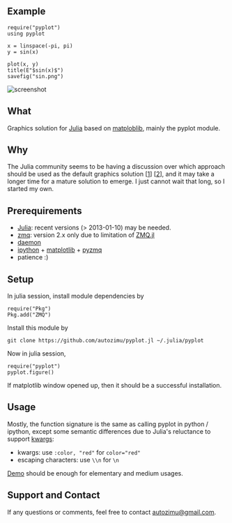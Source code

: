 ## Example

    require("pyplot")
    using pyplot

    x = linspace(-pi, pi)
    y = sin(x)

    plot(x, y)
    title(E"$sin(x)$")
    savefig("sin.png")

![screenshot](https://github.com/autozimu/pyplot.jl/raw/screenshot/sin.png)


## What

Graphics solution for [Julia][] based on [matploblib][], mainly the pyplot
module.


## Why

The Julia community seems to be having a discussion over which approach
should be used as the default graphics solution [[1][graphics-wiki]]
[[2][graphics-gg]], and it may take a longer time for a mature solution to
emerge. I just cannot wait that long, so I started my own.

[graphics-wiki]: https://github.com/JuliaLang/julia/wiki/Graphics
[graphics-gg]: https://groups.google.com/forum/?fromgroups=#!searchin/julia-dev/plot$20interface/julia-dev/Mi44lkCusCw/u3B3KZx0BO0J


## Prerequirements

* [Julia](https://github.com/JuliaLang/julia): recent versions
(> 2013-01-10) may be needed.
* [zmq](http://www.zeromq.org/): version 2.x only due to limitation of [ZMQ.jl](https://github.com/aviks/ZMQ.jl)
* [daemon](http://libslack.org/daemon/)
* [ipython](http://ipython.org/) +
[matplotlib](http://matplotlib.org/) +
[pyzmq](https://github.com/zeromq/pyzmq)
* patience :)

## Setup

In julia session, install module dependencies by

    require("Pkg")
    Pkg.add("ZMQ")

Install this module by

    git clone https://github.com/autozimu/pyplot.jl ~/.julia/pyplot

Now in julia session,

    require("pyplot")
    pyplot.figure()

If matplotlib window opened up, then it should be a successful
installation.

## Usage

Mostly, the function signature is the same as calling pyplot in python /
ipython, except some semantic differences due to Julia's reluctance to
support [kwargs][]:

[kwargs]: http://rosettacode.org/wiki/Named_parameters

* kwargs: use `:color, "red"` for `color="red"`
* escaping characters: use `\\n` for `\n`

[Demo][demo] should be enough for elementary and medium usages.

[demo]: https://github.com/autozimu/pyplot.jl/tree/master/demo

## Support and Contact

If any questions or comments, feel free to contact <autozimu@gmail.com>.

[Julia]: http://julialang.org/ "The Julia Language"
[matploblib]: http://matplotlib.org/ "matplotlib"
